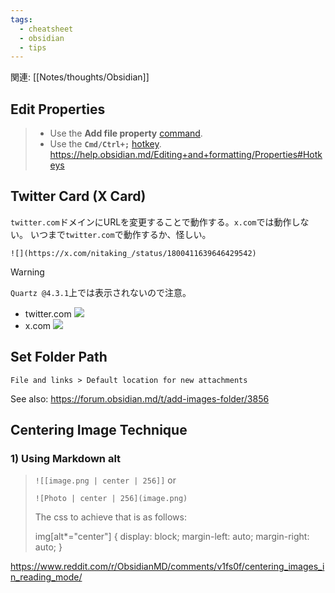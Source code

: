 ```yaml
---
tags:
  - cheatsheet
  - obsidian
  - tips
---
```

関連: [[Notes/thoughts/Obsidian]]
## Edit Properties

> - Use the **Add file property** [command](https://help.obsidian.md/Plugins/Command+palette).
> - Use the **`Cmd/Ctrl+;`** [hotkey](https://help.obsidian.md/User+interface/Hotkeys).
> https://help.obsidian.md/Editing+and+formatting/Properties#Hotkeys

## Twitter Card (X Card)

`twitter.com`ドメインにURLを変更することで動作する。`x.com`では動作しない。
いつまで`twitter.com`で動作するか、怪しい。

```
![](https://x.com/nitaking_/status/1800411639646429542)
```

> [!warning]
> >
> `Quartz @4.3.1`上では表示されないので注意。

- twitter.com
	![](https://twitter.com/nitaking_/status/1800411639646429542)
- x.com
	![](https://x.com/nitaking_/status/1800411639646429542)

## Set Folder Path

`File and links > Default location for new attachments`

See also: https://forum.obsidian.md/t/add-images-folder/3856

## Centering Image Technique

### 1) Using Markdown alt

> `![[image.png | center | 256]]` or
>
> `![Photo | center | 256](image.png)`
>
> The css to achieve that is as follows:
>
> img[alt*="center"] {
>     display: block;
>     margin-left: auto;
>     margin-right: auto;
> }
>
https://www.reddit.com/r/ObsidianMD/comments/v1fs0f/centering_images_in_reading_mode/
